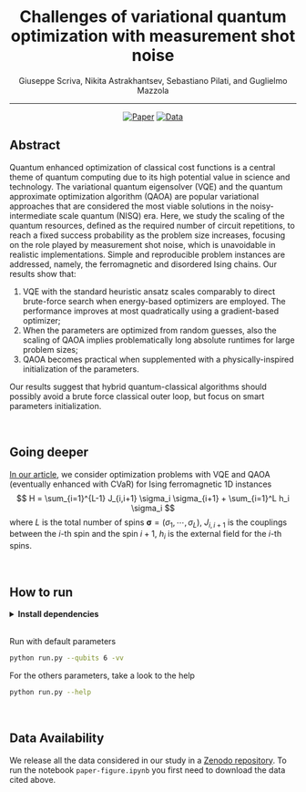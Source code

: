 <div align="center">

# Challenges of variational quantum optimization with measurement shot noise
Giuseppe Scriva, Nikita Astrakhantsev, Sebastiano Pilati, and Guglielmo Mazzola

-----

[![Paper](http://img.shields.io/badge/Paper-arXiv%202308.00044-B31B1B.svg)](https://arxiv.org/abs/2308.00044)
[![Data](https://zenodo.org/badge/DOI/10.5281/zenodo.8223528.svg)](https://doi.org/10.5281/zenodo.8223528)

</div>

## Abstract

Quantum enhanced optimization of classical cost functions is a central theme of quantum computing due to its high potential value in science and technology.
The variational quantum eigensolver (VQE) and the quantum approximate optimization algorithm (QAOA) are popular variational approaches that are considered the most viable solutions in the noisy-intermediate scale quantum (NISQ) era.
Here, we study the scaling of the quantum resources, defined as the required number of circuit repetitions, to reach a fixed success probability as the problem size increases, focusing on the role played by measurement shot noise, which is unavoidable in realistic implementations.
Simple and reproducible problem instances are addressed, namely, the ferromagnetic and disordered Ising chains. 
Our results show that: 
1. VQE with the standard heuristic ansatz scales comparably to direct brute-force search when energy-based optimizers are employed. The performance improves at most quadratically using a gradient-based optimizer;
2. When the parameters are optimized from random guesses, also the scaling of QAOA implies problematically long absolute runtimes for large problem sizes;
3. QAOA becomes practical when supplemented with a physically-inspired initialization of the parameters.

Our results suggest that hybrid quantum-classical algorithms should possibly avoid a brute force classical outer loop, but focus on smart parameters initialization.

<br>

## Going deeper

[In our article](https://arxiv.org/abs/2308.00044), we consider optimization problems with VQE and QAOA (eventually enhanced with CVaR) for Ising ferromagnetic 1D instances 
$$ H = \sum_{i=1}^{L-1} J_{i,i+1} \sigma_i \sigma_{i+1} + \sum_{i=1}^L h_i \sigma_i $$
where $L$ is the total number of spins $\mathbf{\sigma} = (\sigma_1, \cdots, \sigma_L)$, $J_{i,i+1}$ is the couplings between the $i$-th spin and the spin $i+1$, $h_i$ is the external field for the $i$-th spins.

<br>


## How to run

<details>
<summary><b>Install dependencies</b></summary>

```bash
# clone project
git clone https://github.com/gscriva/cvar-opt
cd cvar-opt

# [OPTIONAL] create conda environment
conda create -n myenv python=3.10
conda activate myenv

# install requirements
pip install -r requirements.txt
```
</details>

<br>

Run with default parameters
```bash
python run.py --qubits 6 -vv
```

For the others parameters, take a look to the help
```bash
python run.py --help
```

<br>

## Data Availability

We release all the data considered in our study in a [Zenodo repository](https://doi.org/10.5281/zenodo.8223528). To run the notebook `paper-figure.ipynb` you first need to download the data cited above.
